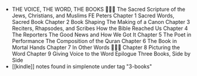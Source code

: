 - THE VOICE, THE WORD, THE BOOKS  
  The Sacred Scripture of the Jews, Christians, and Muslims 
  FE Peters
  Chapter 1 Sacred Words, Sacred Book 
  Chapter 2 Book Shaping The Making of a Canon 
  Chapter 3 Reciters, Rhapsodes, and Scribes How the Bible Reached Us 
  Chapter 4 The Reporters The Good News and How We Got It 
  Chapter 5 The Poet in Performance The Composition of the Quran 
  Chapter 6 The Book in Mortal Hands 
  Chapter 7 In Other Words  
  Chapter 8 Picturing the Word 
  Chapter 9 Giving Voice to the Word 
  Epilogue Three Books, Side by Side
- [[kindle]] notes found in simplenote under tag "3-books"